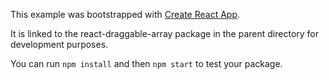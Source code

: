 This example was bootstrapped with [Create React App](https://github.com/facebook/create-react-app).

It is linked to the react-draggable-array package in the parent directory for development purposes.

You can run `npm install` and then `npm start` to test your package.
